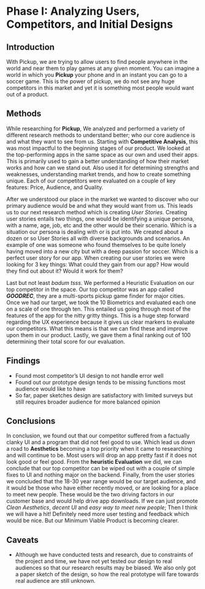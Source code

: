 # Phase I: Analyzing Users, Competitors, and Initial Designs

## Introduction

With Pickup, we are trying to allow users to find people anywhere in the world and near them to play games at any given moment. You can imagine a world in which you **Pickup** your phone and in an instant you can go to a soccer game. This is the power of pickup, we do not see any huge competitors in this market and yet it is something most people would want out of a product. 


## Methods
  While researching for **Pickup**, We analyzed and performed a variety of different research methods to understand better; who our core audience is and what they want to see from us. Starting with **Competitive Analysis**, this was most impactful to the beginning stages of our product. We looked at the top-performing apps in the same space as our own and 
used their apps. This is primarily used to gain a better understanding of how their market works and how can we stand out. Also used it for determining strengths and weaknesses, understanding market trends, and how to create something unique. Each of our competitors were evaluated on a couple of key features: Price, Audience, and Quality. 

  After we understood our place in the market we wanted to discover who our primary audience would be and what they would want from us. This leads us to our next research method which is creating _User Stories._ Creating user stories entails two things, one would be identifying a unique persona, with a name, age, job, etc and the other would be their scenario. Which is a situation our persona is dealing with or is put into. We created about a dozen or so User Stories all with diverse backgrounds and scenarios. An example of one was someone who found themselves to be quite lonely having moved into a new city but with a deep passion for soccer. Which is a perfect user story for our app. When creating our user stories we were looking for 3 key things: What could they gain from our app? How would they find out about it? Would it work for them?

Last but not least *badum tsss*. We performed a Heuristic Evaluation on our top competitor in the space. Our top competitor was an app called **_GOODREC_**, they are a multi-sports pickup game finder for major cities. Once we had our target, we took the 10 Biometrics and evaluated each one on a scale of one through ten. This entailed us going through most of the features of the app for the nitty gritty things. This is a huge step forward regarding the UX experience because it gives us clear markers to evaluate our competitors. What this means is that we can find these and improve upon them in our product. Lastly, we gave them a final ranking out of 100 determining their total score for our evaluation. 




## Findings

- Found most competitor’s UI design to not handle error well
- Found out our prototype design tends to be missing functions most audience would like to have
- So far, paper sketches design are satisfactory with limited surveys but still requires broader audience for more balanced opinion

## Conclusions
In conclusion, we found out that our competitor suffered from a factually clanky UI and a program that did not feel good to use. Which lead us down a road to **Aesthetics** becoming a top priority when it came to researching and will continue to be. Most users will drop an app pretty fast if it does not look good or feel good. From the **heuristic Evaluation** we did, we can conclude that our top competitor can be wiped out with a couple of simple fixes to UI and nothing major on the backend. Finally, from the user stories we concluded that the 18-30 year range would be our target audience, and it would be those who have either recently moved, or are looking for a place to meet new people. These would be the two driving factors in our customer base and would help drive app downloads. If we can just promote _Clean Aesthetics_, _decent UI_ and _easy way to meet new people_; Then I think we will have a hit! Definitely need more user testing and feedback which would be nice. But our Minimum Viable Product is becoming clearer.

## Caveats
- Although we have conducted tests and research, due to constraints of the project and time, we have not yet tested our design to real audiences so that our research results may be biased. We also only got a paper sketch of the design, so how the real prototype will fare towards real audience are still unknown.
